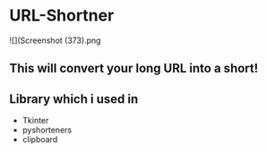 # URL-Shortner
![](Screenshot (373).png

## This will convert your long URL into a short!

## Library which i used in
* Tkinter
* pyshorteners
* clipboard
